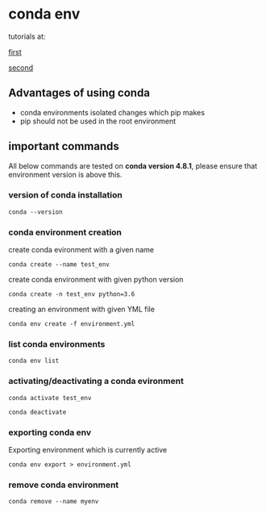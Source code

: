 # conda env

tutorials at:

 [first](https://docs.conda.io/projects/conda/en/latest/user-guide/tasks/manage-environments.html)

 [second](https://docs.conda.io/projects/conda/en/latest/user-guide/tasks/manage-environments.html#creating-an-environment-with-commands)

## Advantages of using conda

- conda environments isolated changes which pip makes
- pip should not be used in the root environment

## important commands

All below commands are tested on **conda version 4.8.1**, please ensure that environment version is above this.

### version of conda installation

    conda --version

### conda environment creation

create conda evironment with a given name

    conda create --name test_env

create conda environment with given python version
    
    conda create -n test_env python=3.6

creating an environment with given YML file

    conda env create -f environment.yml

### list conda environments

    conda env list

### activating/deactivating a conda evironment

    conda activate test_env

    conda deactivate

### exporting conda env

Exporting environment which is currently active

    conda env export > environment.yml

### remove conda environment

    conda remove --name myenv




